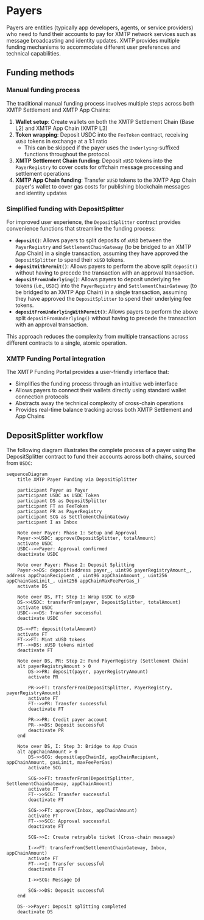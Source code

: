 # Payers

Payers are entities (typically app developers, agents, or service providers) who need to fund their accounts to pay for XMTP network services such as message broadcasting and identity updates. XMTP provides multiple funding mechanisms to accommodate different user preferences and technical capabilities.

## Funding methods

### Manual funding process

The traditional manual funding process involves multiple steps across both XMTP Settlement and XMTP App Chains:

1. **Wallet setup**: Create wallets on both the XMTP Settlement Chain (Base L2) and XMTP App Chain (XMTP L3)
2. **Token wrapping**: Deposit USDC into the `FeeToken` contract, receiving `xUSD` tokens in exchange at a 1:1 ratio
   - This can be skipped if the payer uses the `Underlying`-suffixed functions throughout the protocol.
3. **XMTP Settlement Chain funding**: Deposit `xUSD` tokens into the `PayerRegistry` to cover costs for offchain message processing and settlement operations
4. **XMTP App Chain funding**: Transfer `xUSD` tokens to the XMTP App Chain payer's wallet to cover gas costs for publishing blockchain messages and identity updates

### Simplified funding with DepositSplitter

For improved user experience, the `DepositSplitter` contract provides convenience functions that streamline the funding process:

- **`deposit()`**: Allows payers to split deposits of `xUSD` between the `PayerRegistry` and `SettlementChainGateway` (to be bridged to an XMTP App Chain) in a single transaction, assuming they have approved the `DepositSplitter` to spend their `xUSD` tokens.
- **`depositWithPermit()`**: Allows payers to perform the above split `deposit()` without having to precede the transaction with an approval transaction.
- **`depositFromUnderlying()`**: Allows payers to deposit underlying fee tokens (i.e., `USDC`) into the `PayerRegistry` and `SettlementChainGateway` (to be bridged to an XMTP App Chain) in a single transaction, assuming they have approved the `DepositSplitter` to spend their underlying fee tokens.
- **`depositFromUnderlyingWithPermit()`**: Allows payers to perform the above split `depositFromUnderlying()` without having to precede the transaction with an approval transaction.

This approach reduces the complexity from multiple transactions across different contracts to a single, atomic operation.

### XMTP Funding Portal integration

The XMTP Funding Portal provides a user-friendly interface that:

- Simplifies the funding process through an intuitive web interface
- Allows payers to connect their wallets directly using standard wallet connection protocols
- Abstracts away the technical complexity of cross-chain operations
- Provides real-time balance tracking across both XMTP Settlement and App Chains

## DepositSplitter workflow

The following diagram illustrates the complete process of a payer using the DepositSplitter contract to fund their accounts across both chains, sourced from `USDC`:

```mermaid
sequenceDiagram
    title XMTP Payer Funding via DepositSplitter

    participant Payer as Payer
    participant USDC as USDC Token
    participant DS as DepositSplitter
    participant FT as FeeToken
    participant PR as PayerRegistry
    participant SCG as SettlementChainGateway
    participant I as Inbox

    Note over Payer: Phase 1: Setup and Approval
    Payer->>USDC: approve(DepositSplitter, totalAmount)
    activate USDC
    USDC-->>Payer: Approval confirmed
    deactivate USDC

    Note over Payer: Phase 2: Deposit Splitting
    Payer->>DS: deposit(address payer_, uint96 payerRegistryAmount_, address appChainRecipient_, uint96 appChainAmount_, uint256 appChainGasLimit_, uint256 appChainMaxFeePerGas_)
    activate DS

    Note over DS, FT: Step 1: Wrap USDC to xUSD
    DS->>USDC: transferFrom(payer, DepositSplitter, totalAmount)
    activate USDC
    USDC-->>DS: Transfer successful
    deactivate USDC

    DS->>FT: deposit(totalAmount)
    activate FT
    FT->>FT: Mint xUSD tokens
    FT-->>DS: xUSD tokens minted
    deactivate FT

    Note over DS, PR: Step 2: Fund PayerRegistry (Settlement Chain)
    alt payerRegistryAmount > 0
        DS->>PR: deposit(payer, payerRegistryAmount)
        activate PR

        PR->>FT: transferFrom(DepositSplitter, PayerRegistry, payerRegistryAmount)
        activate FT
        FT-->>PR: Transfer successful
        deactivate FT

        PR->>PR: Credit payer account
        PR-->>DS: Deposit successful
        deactivate PR
    end

    Note over DS, I: Step 3: Bridge to App Chain
    alt appChainAmount > 0
        DS->>SCG: deposit(appChainId, appChainRecipient, appChainAmount, gasLimit, maxFeePerGas)
        activate SCG

        SCG->>FT: transferFrom(DepositSplitter, SettlementChainGateway, appChainAmount)
        activate FT
        FT-->>SCG: Transfer successful
        deactivate FT

        SCG->>FT: approve(Inbox, appChainAmount)
        activate FT
        FT-->>SCG: Approval successful
        deactivate FT

        SCG->>I: Create retryable ticket (Cross-chain message)

        I->>FT: transferFrom(SettlementChainGateway, Inbox, appChainAmount)
        activate FT
        FT-->>I: Transfer successful
        deactivate FT

        I->>SCG: Message Id

        SCG->>DS: Deposit successful
    end

    DS-->>Payer: Deposit splitting completed
    deactivate DS
```
